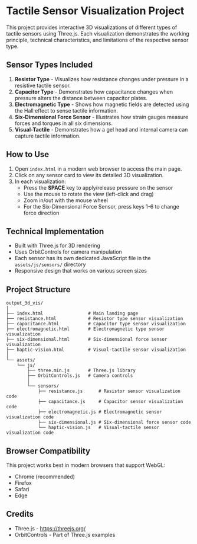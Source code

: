 # Tactile Sensor Visualization Project

This project provides interactive 3D visualizations of different types of tactile sensors using Three.js. Each visualization demonstrates the working principle, technical characteristics, and limitations of the respective sensor type.

## Sensor Types Included

1. **Resistor Type** - Visualizes how resistance changes under pressure in a resistive tactile sensor.
2. **Capacitor Type** - Demonstrates how capacitance changes when pressure alters the distance between capacitor plates.
3. **Electromagnetic Type** - Shows how magnetic fields are detected using the Hall effect to sense tactile information.
4. **Six-Dimensional Force Sensor** - Illustrates how strain gauges measure forces and torques in all six dimensions.
5. **Visual-Tactile** - Demonstrates how a gel head and internal camera can capture tactile information.

## How to Use

1. Open `index.html` in a modern web browser to access the main page.
2. Click on any sensor card to view its detailed 3D visualization.
3. In each visualization:
   - Press the **SPACE** key to apply/release pressure on the sensor
   - Use the mouse to rotate the view (left-click and drag)
   - Zoom in/out with the mouse wheel
   - For the Six-Dimensional Force Sensor, press keys 1-6 to change force direction

## Technical Implementation

- Built with Three.js for 3D rendering
- Uses OrbitControls for camera manipulation
- Each sensor has its own dedicated JavaScript file in the `assets/js/sensors/` directory
- Responsive design that works on various screen sizes

## Project Structure

```
output_3d_vis/
│
├── index.html                 # Main landing page
├── resistance.html            # Resistor type sensor visualization
├── capacitance.html           # Capacitor type sensor visualization
├── electromagnetic.html       # Electromagnetic type sensor visualization
├── six-dimensional.html       # Six-dimensional force sensor visualization
├── haptic-vision.html         # Visual-tactile sensor visualization
│
└── assets/
    └── js/
        ├── three.min.js       # Three.js library
        ├── OrbitControls.js   # Camera controls
        │
        └── sensors/
            ├── resistance.js      # Resistor sensor visualization code
            ├── capacitance.js     # Capacitor sensor visualization code
            ├── electromagnetic.js # Electromagnetic sensor visualization code
            ├── six-dimensional.js # Six-dimensional force sensor code
            └── haptic-vision.js   # Visual-tactile sensor visualization code
```

## Browser Compatibility

This project works best in modern browsers that support WebGL:
- Chrome (recommended)
- Firefox
- Safari
- Edge

## Credits

- Three.js - https://threejs.org/
- OrbitControls - Part of Three.js examples 